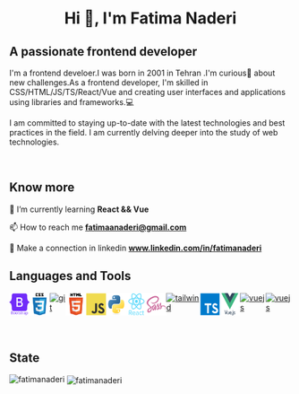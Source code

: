 <h1 align="center">Hi 👋, I'm Fatima Naderi</h1>

<h2 align="left">A passionate frontend developer</h2>

<p>
  I'm a frontend develoer.I was born in 2001 in Tehran .I'm curious🤔 about new challenges.As a frontend developer, I'm skilled in CSS/HTML/JS/TS/React/Vue and creating user interfaces and applications using libraries and frameworks.💻
</p>
<p>
  I am committed to staying up-to-date with the latest technologies and best practices in the field. I am currently delving deeper into the study of web technologies.
</p>

<br/>
<h2 align="left">Know more</h2>

🌱 I’m currently learning **React && Vue**

📫 How to reach me **fatimaanaderi@gmail.com** 

🔌 Make a connection in linkedin **www.linkedin.com/in/fatimanaderi**
<br/>

<h2 align="left">Languages and Tools</h2>
<p style="display:flex;" align="left"> <a href="https://getbootstrap.com" target="_blank" rel="noreferrer"> <img src="https://raw.githubusercontent.com/devicons/devicon/master/icons/bootstrap/bootstrap-plain-wordmark.svg" alt="bootstrap" width="40" height="40"/> </a> <a href="https://www.w3schools.com/css/" target="_blank" rel="noreferrer"> <img src="https://raw.githubusercontent.com/devicons/devicon/master/icons/css3/css3-original-wordmark.svg" alt="css3" width="40" height="40"/> </a> <a href="https://git-scm.com/" target="_blank" rel="noreferrer"> <img src="https://www.vectorlogo.zone/logos/git-scm/git-scm-icon.svg" alt="git" width="40" height="40"/> </a> <a href="https://www.w3.org/html/" target="_blank" rel="noreferrer"> <img src="https://raw.githubusercontent.com/devicons/devicon/master/icons/html5/html5-original-wordmark.svg" alt="html5" width="40" height="40"/> </a> <a href="https://developer.mozilla.org/en-US/docs/Web/JavaScript" target="_blank" rel="noreferrer"> <img src="https://raw.githubusercontent.com/devicons/devicon/master/icons/javascript/javascript-original.svg" alt="javascript" width="40" height="40"/> </a> 
 <a href="https://www.python.org" target="_blank" rel="noreferrer"> <img src="https://raw.githubusercontent.com/devicons/devicon/master/icons/python/python-original.svg" alt="python" width="40" height="40"/> </a> <a href="https://reactjs.org/" target="_blank" rel="noreferrer"> <img src="https://raw.githubusercontent.com/devicons/devicon/master/icons/react/react-original-wordmark.svg" alt="react" width="40" height="40"/> </a> <a href="https://sass-lang.com" target="_blank" rel="noreferrer"> <img src="https://raw.githubusercontent.com/devicons/devicon/master/icons/sass/sass-original.svg" alt="sass" width="40" height="40"/> </a> <a href="https://tailwindcss.com/" target="_blank" rel="noreferrer"> <img src="https://www.vectorlogo.zone/logos/tailwindcss/tailwindcss-icon.svg" alt="tailwind" width="40" height="40"/> </a> <a href="https://www.typescriptlang.org/" target="_blank" rel="noreferrer"> <img src="https://raw.githubusercontent.com/devicons/devicon/master/icons/typescript/typescript-original.svg" alt="typescript" width="40" height="40"/> </a> <a href="https://vuejs.org/" target="_blank" rel="noreferrer"> <img src="https://raw.githubusercontent.com/devicons/devicon/master/icons/vuejs/vuejs-original-wordmark.svg" alt="vuejs" width="40" height="40"/> </a>
<a href="https://nust.com/" target="_blank" rel="noreferrer"> <img src="https://upload.wikimedia.org/wikipedia/commons/a/ae/Nuxt_logo.svg" alt="vuejs" width="40" height="40"/> </a>
<a href="https://nust.com/" target="_blank" rel="noreferrer"> <img src="https://upload.wikimedia.org/wikipedia/commons/1/1c/Pinialogo.svg" alt="vuejs" width="40" height="40"/> </a>
</p>
<br/>
<h2 align="left">State</h2>
<div style="display:flex;" >
<div width="200">
  <img align="left" src="https://github-readme-stats.vercel.app/api/top-langs?username=fatimanaderi&show_icons=true&locale=en&layout=compact&theme=radical" alt="fatimanaderi"  height="150" />
</div>
<div width="200">
  &nbsp;<img align="center" src="https://github-readme-stats.vercel.app/api?username=fatimanaderi&show_icons=true&locale=en&theme=radical" alt="fatimanaderi"  height="150"/>
</div>

</div>

